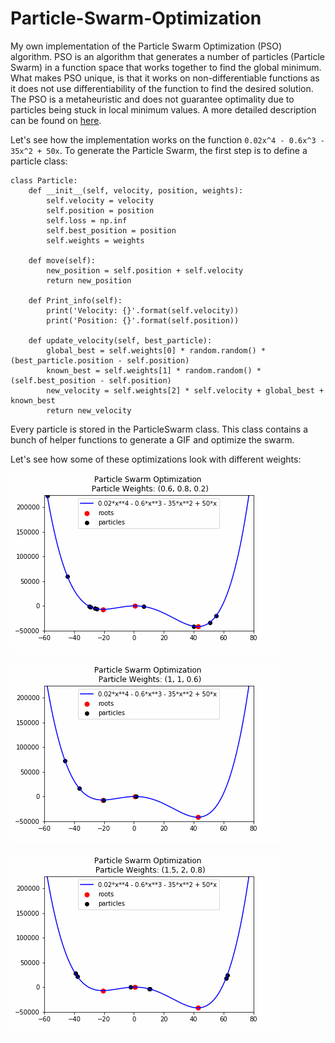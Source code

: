 # Particle-Swarm-Optimization
My own implementation of the Particle Swarm Optimization (PSO) algorithm. 
PSO is an algorithm that generates a number of particles (Particle Swarm) in a function space that works together to find the global minimum. 
What makes PSO unique, is that it works on non-differentiable functions as it does not use differentiability of the function to find the desired solution. 
The PSO is a metaheuristic and does not guarantee optimality due to particles being stuck in local minimum values.
A more detailed description can be found on [here](https://en.wikipedia.org/wiki/Particle_swarm_optimization).

Let's see how the implementation works on the function ```0.02x^4 - 0.6x^3 - 35x^2 + 50x```. 
To generate the Particle Swarm, the first step is to define a particle class:
```python3
class Particle:
    def __init__(self, velocity, position, weights):
        self.velocity = velocity
        self.position = position
        self.loss = np.inf
        self.best_position = position
        self.weights = weights
    
    def move(self):
        new_position = self.position + self.velocity
        return new_position
    
    def Print_info(self):
        print('Velocity: {}'.format(self.velocity))
        print('Position: {}'.format(self.position))
    
    def update_velocity(self, best_particle):
        global_best = self.weights[0] * random.random() * (best_particle.position - self.position)
        known_best = self.weights[1] * random.random() * (self.best_position - self.position)
        new_velocity = self.weights[2] * self.velocity + global_best + known_best
        return new_velocity
```

Every particle is stored in the ParticleSwarm class. This class contains a bunch of helper functions to generate a GIF and optimize the swarm.

Let's see how some of these optimizations look with different weights:

![](PSO2.gif)

![](PSO3.gif)

![](PSO.gif)



















